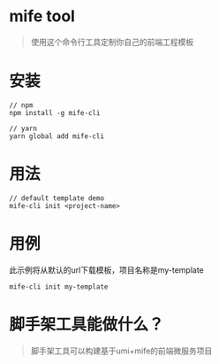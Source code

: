 # mife tool

> 使用这个命令行工具定制你自己的前端工程模板

# 安装

	// npm
	npm install -g mife-cli

	// yarn
	yarn global add mife-cli

# 用法

	// default template demo
	mife-cli init <project-name>

# 用例

此示例将从默认的url下载模板，项目名称是my-template

	mife-cli init my-template

# 脚手架工具能做什么？

> 脚手架工具可以构建基于umi+mife的前端微服务项目
